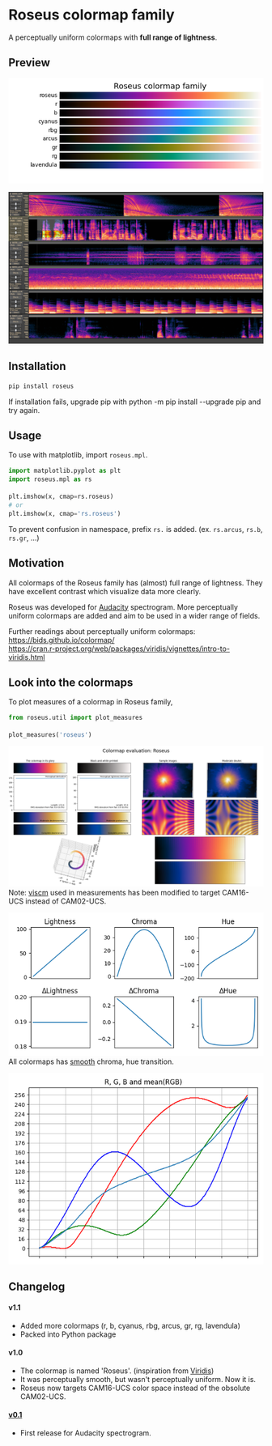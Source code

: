 # Roseus colormap family

A perceptually uniform colormaps with **full range of lightness**.


## Preview

![roseus-bars](img/roseus-bars.png)

![audacity-roseus](img/audacity-roseus.png)


## Installation

```sh
pip install roseus
```

If installation fails, upgrade pip with python -m pip install --upgrade pip and try again.


## Usage

To use with matplotlib, import `roseus.mpl`.

```python
import matplotlib.pyplot as plt
import roseus.mpl as rs

plt.imshow(x, cmap=rs.roseus)
# or
plt.imshow(x, cmap='rs.roseus')
```

To prevent confusion in namespace, prefix `rs.` is added. (ex. `rs.arcus`, `rs.b`, `rs.gr`, ...)


## Motivation

All colormaps of the Roseus family has (almost) full range of lightness. They have excellent contrast which visualize data more clearly.

Roseus was developed for [Audacity](https://www.audacityteam.org/) spectrogram. More perceptually uniform colormaps are added and aim to be used in a wider range of fields.

Further readings about perceptually uniform colormaps:  
https://bids.github.io/colormap/  
https://cran.r-project.org/web/packages/viridis/vignettes/intro-to-viridis.html


## Look into the colormaps

To plot measures of a colormap in Roseus family,

```python
from roseus.util import plot_measures

plot_measures('roseus')
```

![viscm-roseus](img/viscm-roseus.png)  
Note: [viscm](https://github.com/matplotlib/viscm) used in measurements has been modified to target CAM16-UCS instead of CAM02-UCS.

![roseus-lch](img/roseus-lch.png)  
All colormaps has [smooth](https://en.wikipedia.org/wiki/Smoothness) chroma, hue transition.

![roseus-rgb](img/roseus-rgb.png)


## Changelog

#### v1.1
- Added more colormaps (r, b, cyanus, rbg, arcus, gr, rg, lavendula)
- Packed into Python package

#### v1.0
- The colormap is named 'Roseus'. (inspiration from [Viridis](https://sjmgarnier.github.io/viridis/))
- It was perceptually smooth, but wasn't perceptually uniform. Now it is.
- Roseus now targets CAM16-UCS color space instead of the obsolute CAM02-UCS.

#### [v0.1](https://github.com/dofuuz/roseus/releases/tag/v0.1.0)
- First release for Audacity spectrogram.
